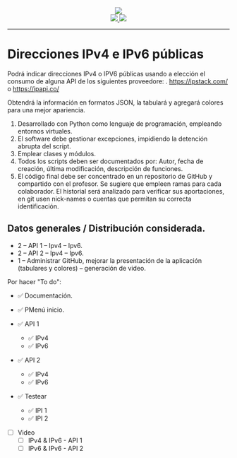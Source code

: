 <div align="center"><img src="https://www.brandbucket.com/sites/default/files/logo_uploads/334406/large_devmonks.png"></div>

<div align="center">
  
  <a href="https://pypi.org/project/httpx/">
  <img src="https://img.shields.io/github/pipenv/locked/dependency-version/juancarlosdelacruzcontreras/ApiNacho/httpx/main?color=orange">
  </a>
  
  <a href="https://pypi.org/project/requests/">
  <img src="https://img.shields.io/github/pipenv/locked/dependency-version/juancarlosdelacruzcontreras/ApiNacho/requests/main?color=orange">
  </a>
  
</div>

***
# **Direcciones IPv4 e IPv6 públicas**

Podrá indicar direcciones IPv4 o IPV6 públicas usando a elección el consumo de alguna API de los siguientes proveedore: . 
https://ipstack.com/ o https://ipapi.co/

Obtendrá la información en formatos JSON, la tabulará y agregará colores para una mejor apariencia. 

  1. Desarrollado con Python como lenguaje de programación, empleando entornos virtuales.
  2. El software debe gestionar excepciones, impidiendo la detención abrupta del script.
  3. Emplear clases y módulos.
  4. Todos los scripts deben ser documentados por:
    Autor, fecha de creación, última modificación, descripción de funciones.
  5. El código final debe ser concentrado en un repositorio de GitHub y compartido con el profesor. Se sugiere que empleen ramas para cada colaborador. El historial será analizado para verificar sus aportaciones, en git usen nick-names o cuentas que permitan su correcta identificación.

## Datos generales / Distribución considerada.
  
  * 2 – API 1 – Ipv4 – Ipv6.
  * 2 – API 2 – Ipv4 – Ipv6.
  * 1 – Administrar GitHub, mejorar la presentación de la aplicación (tabulares y colores) – generación de video.


Por hacer "To do":
* ✅ Documentación.
*  ✅ PMenú inicio.

* ✅ API 1
    * ✅ IPv4
    * ✅ IPv6

* ✅ API 2
    * ✅ IPv4
    * ✅ IPv6

* ✅ Testear
    * ✅ IPI 1
    * ✅ IPI 2

* [ ] Video
    * [ ] IPv4 & IPv6 - API 1
    * [ ] IPv6 & IPv6 - API 2
